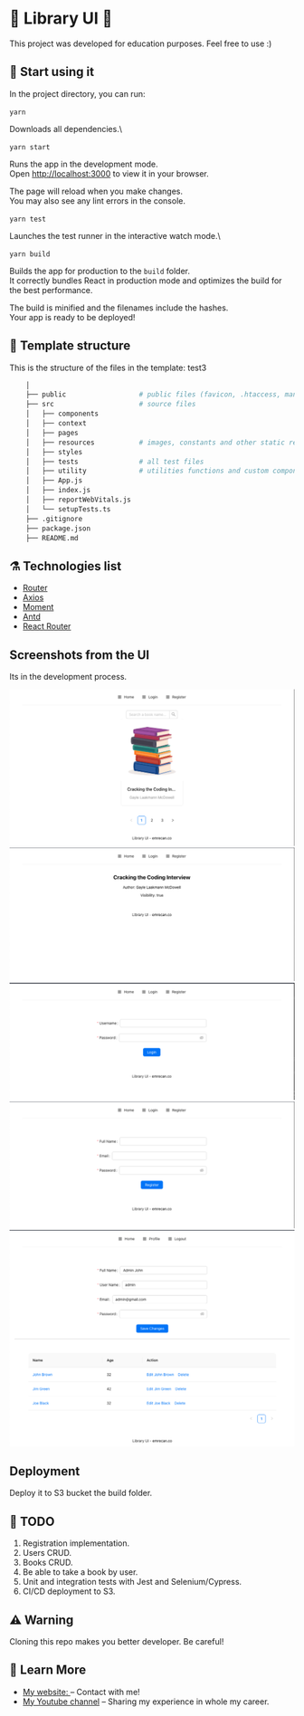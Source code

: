 # 🤠 Library UI 🤠

This project was developed for education purposes. Feel free to use :)

## 🚀 Start using it

In the project directory, you can run:

`yarn`

Downloads all dependencies.\

`yarn start`

Runs the app in the development mode.\
Open [http://localhost:3000](http://localhost:3000) to view it in your browser.

The page will reload when you make changes.\
You may also see any lint errors in the console.

`yarn test`

Launches the test runner in the interactive watch mode.\

`yarn build`

Builds the app for production to the `build` folder.\
It correctly bundles React in production mode and optimizes the build for the best performance.

The build is minified and the filenames include the hashes.\
Your app is ready to be deployed!

## 🧬 Template structure

This is the structure of the files in the template: test3

```sh
    │
    ├── public                  # public files (favicon, .htaccess, manifest, ...)
    ├── src                     # source files
    │   ├── components
    │   ├── context
    │   ├── pages
    │   ├── resources           # images, constants and other static resources
    │   ├── styles
    │   ├── tests               # all test files
    │   ├── utility             # utilities functions and custom components
    │   ├── App.js
    │   ├── index.js
    │   ├── reportWebVitals.js
    │   └── setupTests.ts
    ├── .gitignore
    ├── package.json
    ├── README.md
```

## ⚗️ Technologies list

-   [Router](https://reactrouter.com/)
-   [Axios](https://axios-http.com/)
-   [Moment](https://momentjs.com/)
-   [Antd](https://ant.design/)
-   [React Router](https://reactrouter.com/)

## Screenshots from the UI

Its in the development process.

![homepage](https://github.com/paradyo/library-ui/blob/main/src/resources/readme_photos/homepage.png)
![bookpage](https://github.com/paradyo/library-ui/blob/main/src/resources/readme_photos/bookpage.png)
![loginpage](https://github.com/paradyo/library-ui/blob/main/src/resources/readme_photos/loginpage.png)
![registerpage](https://github.com/paradyo/library-ui/blob/main/src/resources/readme_photos/registerpage.png)
![profilepage](https://github.com/paradyo/library-ui/blob/main/src/resources/readme_photos/profilepage.png)

## Deployment

Deploy it to S3 bucket the build folder.

## 📖 TODO

1. Registration implementation.
2. Users CRUD.
3. Books CRUD.
4. Be able to take a book by user.
5. Unit and integration tests with Jest and Selenium/Cypress.
6. CI/CD deployment to S3.

## ⚠️ Warning

Cloning this repo makes you better developer. Be careful!

## 📖 Learn More

-   [My website: ](https://emrecan.co/) – Contact with me!
-   [My Youtube channel](https://www.youtube.com/channel/UCHnhd6yOwxKyQTZU1yDqV0w) – Sharing my experience in whole my career.
